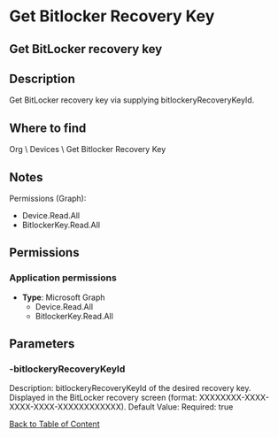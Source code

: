# Get Bitlocker Recovery Key

## Get BitLocker recovery key

## Description
Get BitLocker recovery key via supplying bitlockeryRecoveryKeyId.

## Where to find
Org \ Devices \ Get Bitlocker Recovery Key

## Notes
Permissions (Graph):
- Device.Read.All
- BitlockerKey.Read.All

## Permissions
### Application permissions
- **Type**: Microsoft Graph
  - Device.Read.All
  - BitlockerKey.Read.All


## Parameters
### -bitlockeryRecoveryKeyId
Description: bitlockeryRecoveryKeyId of the desired recovery key. Displayed in the BitLocker recovery screen (format: XXXXXXXX-XXXX-XXXX-XXXX-XXXXXXXXXXXX).
Default Value: 
Required: true


[Back to Table of Content](../../../README.md)

